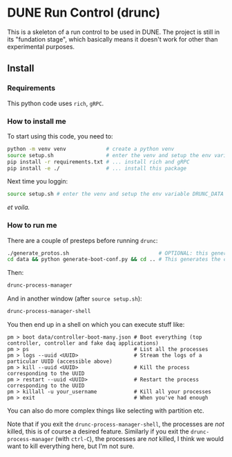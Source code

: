# DUNE Run Control (drunc)


This is a skeleton of a run control to be used in DUNE. The project is still in its "fundation stage", which basically means it doesn't work for other than experimental purposes.

## Install

### Requirements
This python code uses `rich`, `gRPC`.

### How to install me
To start using this code, you need to:
```bash
python -m venv venv             # create a python venv
source setup.sh                 # enter the venv and setup the env variable DRUNC_DATA
pip install -r requirements.txt # ... install rich and gRPC
pip install -e ./               # ... install this package
```

Next time you loggin:
```bash
source setup.sh # enter the venv and setup the env variable DRUNC_DATA
```
_et voila._


### How to run me
There are a couple of presteps before running `drunc`:
```bash
./generate_protos.sh                             # OPTIONAL: this generates gRPC stubs and messages
cd data && python generate-boot-conf.py && cd .. # This generates the configuration for the process manager
```

Then:
```bash
drunc-process-manager
```

And in another window (after `source setup.sh`):
```bash
drunc-process-manager-shell
```

You then end up in a shell on which you can execute stuff like:
```
pm > boot data/controller-boot-many.json # Boot everything (top controller, controller and fake daq applications)
pm > ps                                  # List all the processes
pm > logs --uuid <UUID>                  # Stream the logs of a particular UUID (accessible above)
pm > kill --uuid <UUID>                  # Kill the process corresponding to the UUID
pm > restart --uuid <UUID>               # Restart the process corresponding to the UUID
pm > killall -u your_username            # Kill all your processes
pm > exit                                # When you've had enough
```
You can also do more complex things like selecting with partition etc.

Note that if you exit the `drunc-process-manager-shell`, the processes are _not_ killed, this is of course a desired feature.
Similarly if you exit the `drunc-process-manager` (with `ctrl-C`), the processes are _not_ killed, I think we would want to kill everything here, but I'm not sure.

